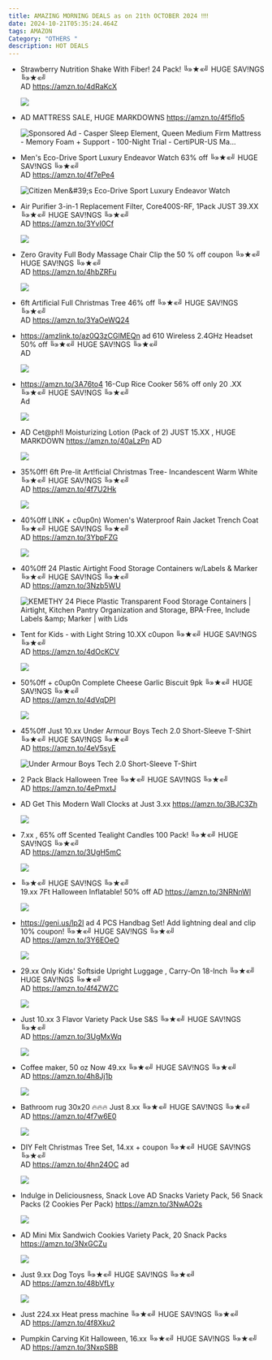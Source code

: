 ```yaml
---
title: AMAZING MORNING DEALS as on 21th OCTOBER 2024 ‼‼
date: 2024-10-21T05:35:24.464Z
tags: AMAZON
Category: "OTHERS "
description: HOT DEALS
---
```

* Strawberry Nutrition Shake With Fiber! 24 Pack! 
  ╚»★«╝ HUGE SAV!NGS ╚»★«╝\
  AD
  https://amzn.to/4dRaKcX<!--StartFragment-->

  ![](https://m.media-amazon.com/images/I/71gyU3iBrmL._AC_SL1300_.jpg)
* AD
  MATTRESS SALE, HUGE MARKDOWNS
  https://amzn.to/4f5fIo5<!--StartFragment-->

  ![Sponsored Ad - Casper Sleep Element, Queen Medium Firm Mattress - Memory Foam + Support - 100-Night Trial - CertiPUR-US Ma...](https://m.media-amazon.com/images/I/616pE5o+EtL._AC_UL320_.jpg)
* Men's Eco-Drive Sport Luxury Endeavor Watch
  63% off
  ╚»★«╝ HUGE SAV!NGS ╚»★«╝\
  AD
  https://amzn.to/4f7ePe4<!--StartFragment-->

  ![Citizen Men\&#39;s Eco-Drive Sport Luxury Endeavor Watch](https://m.media-amazon.com/images/I/71NFkANYx2L._AC_SX679_.jpg)
* Air Purifier 3-in-1 Replacement Filter, Core400S-RF, 1Pack
  JUST 39.XX
  ╚»★«╝ HUGE SAV!NGS ╚»★«╝\
  AD
  https://amzn.to/3YvI0Cf<!--StartFragment-->

  ![](https://m.media-amazon.com/images/I/91aW2-wLdjL._AC_SL1500_.jpg)
* Zero Gravity Full Body Massage Chair
  Clip the 50 % off coupon
  ╚»★«╝ HUGE SAV!NGS ╚»★«╝\
  AD
  https://amzn.to/4hbZRFu<!--StartFragment-->

  ![](https://m.media-amazon.com/images/I/61nf6BL+dRL._AC_SL1500_.jpg)
* 6ft Artificial Full Christmas Tree 46% off 
  ╚»★«╝ HUGE SAV!NGS ╚»★«╝\
  AD
  https://amzn.to/3YaOeWQ24
* https://amzlink.to/az0Q3zCGlMEQn    ad
  610 Wireless 2.4GHz Headset
  50% off 
  ╚»★«╝ HUGE SAV!NGS ╚»★«╝\
  AD<!--StartFragment-->

  ![](https://m.media-amazon.com/images/I/61JiVo1gs0L._AC_SL1200_.jpg)
* https://amzn.to/3A76to4
  16-Cup Rice Cooker
  56% off only 20 .XX
  ╚»★«╝ HUGE SAV!NGS ╚»★«╝\
  Ad<!--StartFragment-->

  ![](https://m.media-amazon.com/images/I/41qJ8qzFstL._AC_SL1000_.jpg)
* AD
  Cet@ph!l Moisturizing Lotion (Pack of 2) JUST 15.XX , HUGE MARKDOWN
  https://amzn.to/40aLzPn AD<!--StartFragment-->

  ![](https://m.media-amazon.com/images/I/71U0OrAFWHL._SL1500_.jpg)
* 35%0ff!
  6ft Pre-lit Art!ficial Christmas Tree- Incandescent Warm White
  ╚»★«╝ HUGE SAV!NGS ╚»★«╝\
  AD
  https://amzn.to/4f7U2Hk<!--StartFragment-->

  ![](https://m.media-amazon.com/images/I/814O8394sTL._AC_SL1500_.jpg)
* 40%0ff
  LINK + c0up0n)
  Women's Waterproof Rain Jacket Trench Coat
  ╚»★«╝ HUGE SAV!NGS ╚»★«╝\
  AD
  https://amzn.to/3YbpFZG<!--StartFragment-->

  ![](https://m.media-amazon.com/images/I/41bJCwqSzAL._SR400,400_.jpg)
* 40%0ff
  24 Plastic Airtight Food Storage Containers w/Labels & Marker
  ╚»★«╝ HUGE SAV!NGS ╚»★«╝\
  AD
  https://amzn.to/3Nzb5WU<!--StartFragment-->

  ![KEMETHY 24 Piece Plastic Transparent Food Storage Containers | Airtight, Kitchen Pantry Organization and Storage, BPA-Free, Include Labels \&amp; Marker | with Lids](https://m.media-amazon.com/images/I/91-E8Th09GL.__AC_SX300_SY300_QL70_FMwebp_.jpg)
* Tent for Kids - with Light String
  10.XX c0upon
  ╚»★«╝ HUGE SAV!NGS ╚»★«╝\
  AD
  https://amzn.to/4dOcKCV<!--StartFragment-->

  ![](https://m.media-amazon.com/images/I/618EqhwAQCL._AC_SL1500_.jpg)
* 50%0ff + c0up0n
  Complete Cheese Garlic Biscuit 9pk
  ╚»★«╝ HUGE SAV!NGS ╚»★«╝\
  AD
  https://amzn.to/4dVqDPI<!--StartFragment-->

  ![](https://m.media-amazon.com/images/I/81NvC01FDQL._SL1500_.jpg)
* 45%0ff Just 10.xx 
  Under Armour Boys Tech 2.0 Short-Sleeve T-Shirt
  ╚»★«╝ HUGE SAV!NGS ╚»★«╝\
  AD
  https://amzn.to/4eV5syE<!--StartFragment-->

  ![Under Armour Boys Tech 2.0 Short-Sleeve T-Shirt](https://m.media-amazon.com/images/I/61NCMLaeS-L._AC_SX679_.jpg)
* 2 Pack Black Halloween Tree
  ╚»★«╝ HUGE SAV!NGS ╚»★«╝\
  AD
  https://amzn.to/4ePmxtJ
* AD  Get This Modern Wall Clocks at Just 3.xx
  https://amzn.to/3BJC3Zh<!--StartFragment-->

  ![](https://m.media-amazon.com/images/I/61trMedTU6L._AC_SL1500_.jpg)
* 7.xx , 65% off
  Scented Tealight Candles 100 Pack! 
  ╚»★«╝ HUGE SAV!NGS ╚»★«╝\
  AD
  https://amzn.to/3UgH5mC<!--StartFragment-->

  ![](https://m.media-amazon.com/images/I/71bWC5FqOsL._AC_SL1500_.jpg)
* ╚»★«╝ HUGE SAV!NGS ╚»★«╝\
  19.xx 
  7Ft Halloween Inflatable! 
  50% off
  AD
  https://amzn.to/3NRNnWl<!--StartFragment-->

  ![](https://m.media-amazon.com/images/I/71TMcktw+qL._AC_SL1500_.jpg)
* https://geni.us/lp2l      ad
  4 PCS Handbag Set! Add lightning deal and clip 10% coupon!
  ╚»★«╝ HUGE SAV!NGS ╚»★«╝\
  AD
  https://amzn.to/3Y6EOeO<!--StartFragment-->

  ![](https://m.media-amazon.com/images/I/81g88BEaREL._AC_SX679_.jpg)
* 29.xx Only
  Kids' Softside Upright Luggage , Carry-On 18-Inch
  ╚»★«╝ HUGE SAV!NGS ╚»★«╝\
  AD
  https://amzn.to/4f4ZWZC<!--StartFragment-->

  ![](https://m.media-amazon.com/images/I/71d+Yi1YtPS._AC_SL1500_.jpg)
* Just  10.xx 
  3 Flavor Variety Pack 
  Use S&S
  ╚»★«╝ HUGE SAV!NGS ╚»★«╝\
  AD
  https://amzn.to/3UgMxWq<!--StartFragment-->

  ![](https://m.media-amazon.com/images/I/81t+j7kv-mL._SL1500_.jpg)
* Coffee maker, 50 oz
  Now 49.xx
  ╚»★«╝ HUGE SAV!NGS ╚»★«╝\
  AD
  https://amzn.to/4h8Jj1b<!--StartFragment-->

  ![](https://m.media-amazon.com/images/I/8150coh3TDL._AC_SL1500_.jpg)
* Bathroom rug 30x20 🔥🔥🔥
  Just 8.xx
  ╚»★«╝ HUGE SAV!NGS ╚»★«╝\
  AD
  https://amzn.to/4f7w6E0<!--StartFragment-->

  ![](https://m.media-amazon.com/images/I/91-9H6R6Y4L._AC_SL1500_.jpg)
* DIY Felt Christmas Tree Set, 
  14.xx + coupon
  ╚»★«╝ HUGE SAV!NGS ╚»★«╝\
  AD
  https://amzn.to/4hn24OC   ad<!--StartFragment-->

  ![](https://m.media-amazon.com/images/I/71tOgE8sJ1L._AC_SL1001_.jpg)
* Indulge in Deliciousness, Snack Love
  AD
  Snacks Variety Pack, 56 Snack Packs (2 Cookies Per Pack)
  https://amzn.to/3NwAO2s<!--StartFragment-->

  ![](https://m.media-amazon.com/images/I/81JPbVpwI1L._SL1500_.jpg)
* AD
  Mini Mix Sandwich Cookies Variety Pack, 20 Snack Packs
  https://amzn.to/3NxGCZu<!--StartFragment-->

  ![](https://m.media-amazon.com/images/I/81afVt1zpmL._SL1500_.jpg)
* Just 9.xx 
  Dog Toys
  ╚»★«╝ HUGE SAV!NGS ╚»★«╝\
  AD
  https://amzn.to/48bVfLy<!--StartFragment-->

  ![](https://m.media-amazon.com/images/I/91Rgyiif18L._AC_SL1500_.jpg)
* Just 224.xx 
  Heat press machine
  ╚»★«╝ HUGE SAV!NGS ╚»★«╝\
  AD
  https://amzn.to/4f8Xku2
* Pumpkin Carving Kit Halloween, 16.xx
  ╚»★«╝ HUGE SAV!NGS ╚»★«╝\
  AD
  https://amzn.to/3NxpSBB